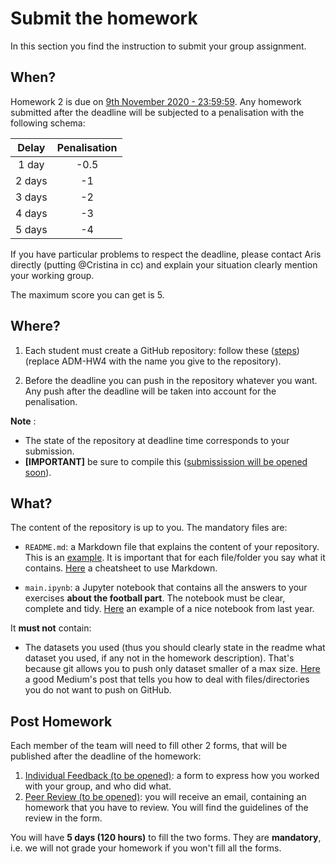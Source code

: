 # Submit the homework

In this section you find the instruction to submit your group assignment.

## When?
Homework 2 is due on [9th November 2020 - 23:59:59](http://aris.me/index.php/data-mining-ds-2020). Any homework submitted after the deadline will be subjected to a penalisation with the following schema:

|   Delay  | Penalisation |
|:--------:|:------------:|
|  1 day |     -0.5     |
| 2 days |      -1      |
| 3 days |      -2      |
| 4 days |      -3      |
| 5 days |      -4      |

If you have particular problems to respect the deadline, please contact Aris directly (putting @Cristina in cc) and explain your situation clearly mention your working group.


The maximum score you can get is 5.

## Where?
1. Each student must create a GitHub repository: follow these ([steps](https://github.com/CriMenghini/ADM-HW4/blob/master/README.md)) (replace ADM-HW4 with the name you give to the repository).

2. Before the deadline you can push in the repository whatever you want. Any push after the deadline will be taken into account for the penalisation.

__Note__ :

* The state of the repository at deadline time corresponds to your submission.
* __[IMPORTANT]__ be sure to compile this ([submissission will be opened soon]()).

## What?

The content of the repository is up to you. The mandatory files are:

* `README.md`: a Markdown file that explains the content of your repository. This is an [example](https://github.com/CriMenghini/Wikipedia/tree/master/Mention). It is important that for each file/folder you say what it contains. [Here](https://github.com/adam-p/markdown-here/wiki/Markdown-Cheatsheet) a cheatsheet to use Markdown.

* `main.ipynb`: a Jupyter notebook that contains all the answers to your exercises __about the football part__. The notebook must be clear, complete and tidy. [Here](https://github.com/dusicastepic/ADMSecondHomework/blob/master/ADM_HW2_Full.ipynb) an example of a nice notebook from last year.

It __must not__ contain:

* The datasets you used (thus you should clearly state in the readme what dataset you used, if any not in the homework description). That's because git allows you to push only dataset smaller of a max size. [Here](https://medium.com/@haydar_ai/learning-how-to-git-ignoring-files-and-folders-using-gitignore-177556afdbe3) a good Medium's post that tells you how to deal with files/directories you do not want to push on GitHub.

## Post Homework

Each member of the team will need to fill other 2 forms, that will be published after the deadline of the homework:

1. [Individual Feedback (to be opened)](): a form to express how you worked with your group, and who did what.
2. [Peer Review (to be opened)](): you will receive an email, containing an homework that you have to review. You will find the guidelines of the review in the form.

You will have __5 days (120 hours)__ to fill the two forms. They are __mandatory__, i.e. we will not grade your homework if you won't fill all the forms.




